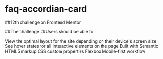 # faq-accordian-card

##12th challenge on Frontend Mentor

##The challenge
##Users should be able to:

View the optimal layout for the site depending on their device's screen size
See hover states for all interactive elements on the page
Built with
Semantic HTML5 markup
CSS custom properties
Flexbox
Mobile-first workflow
